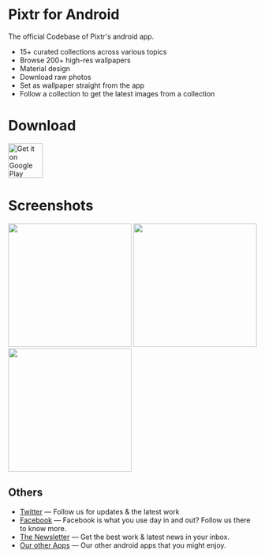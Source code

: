 # Pixtr for Android 

The official Codebase of Pixtr's android app. 
* 15+ curated collections across various topics
* Browse 200+ high-res wallpapers
* Material design
* Download raw photos
* Set as wallpaper straight from the app
* Follow a collection to get the latest images from a collection


# Download

<a href="https://play.google.com/store/apps/details?id=com.tbg.pixtr" target="_blank">
<img src="https://play.google.com/intl/en_us/badges/images/generic/en-play-badge.png" alt="Get it on Google Play" height="70"/></a>

# Screenshots

<img src="https://i.imgur.com/nSjMHxr.png" width="250">
<img src="https://i.imgur.com/yHgoB4xg.png" width="250">
<img src="https://i.imgur.com/BkN3BI0.png" width="250">


## Others

- [Twitter](http://twitter.com/TBGLabs) — Follow us for updates & the latest work
- [Facebook](https://www.facebook.com/tbglabs/) — Facebook is what you use day in and out? Follow us there to know more.
- [The Newsletter](https://tbglabs.com/newsletter/) — Get the best work & latest news in your inbox.
- [Our other Apps](https://play.google.com/store/apps/dev?id=7464987236305760056) — Our other android apps that you might enjoy.


